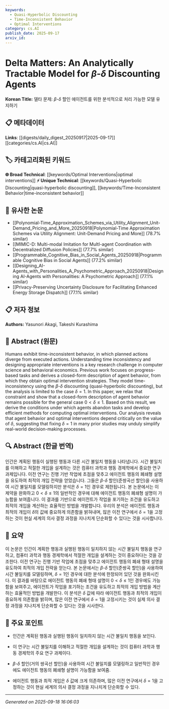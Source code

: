 ```yaml
---
keywords:
  - Quasi-Hyperbolic Discounting
  - Time-Inconsistent Behavior
  - Optimal Interventions
category: cs.AI
publish_date: 2025-09-17
arxiv_id:
---
```


<!-- KEYWORD_LINKING_METADATA:
{
  "processed_timestamp": "2025-09-22 22:56:39.621173",
  "vocabulary_version": "1.0",
  "selected_keywords": [
    "Quasi-Hyperbolic Discounting",
    "Time-Inconsistent Behavior",
    "Optimal Interventions"
  ],
  "rejected_keywords": [
    "Agent Behavior"
  ],
  "similarity_scores": {
    "Quasi-Hyperbolic Discounting": 0.82,
    "Time-Inconsistent Behavior": 0.78,
    "Optimal Interventions": 0.7
  },
  "extraction_method": "AI_prompt_based",
  "budget_applied": true
}
-->


# Delta Matters: An Analytically Tractable Model for $β$-$δ$ Discounting Agents

**Korean Title:** 델타 문제: $β$-$δ$ 할인 에이전트를 위한 분석적으로 처리 가능한 모델 유지하기

## 📋 메타데이터

**Links**: [[digests/daily_digest_20250917|2025-09-17]]     [[categories/cs.AI|cs.AI]]

## 🏷️ 카테고리화된 키워드
**🌐 Broad Technical**: [[keywords/Optimal Interventions|optimal interventions]]
**⚡ Unique Technical**: [[keywords/Quasi-Hyperbolic Discounting|quasi-hyperbolic discounting]], [[keywords/Time-Inconsistent Behavior|time-inconsistent behavior]]

## 🔗 유사한 논문
- [[Polynomial-Time_Approximation_Schemes_via_Utility_Alignment_Unit-Demand_Pricing_and_More_20250918|Polynomial-Time Approximation Schemes via Utility Alignment: Unit-Demand Pricing and More]] (78.7% similar)
- [[MIMIC-D: Multi-modal Imitation for MultI-agent Coordination with Decentralized Diffusion Policies]] (77.7% similar)
- [[Programmable_Cognitive_Bias_in_Social_Agents_20250918|Programmable Cognitive Bias in Social Agents]] (77.2% similar)
- [[Designing_AI-Agents_with_Personalities_A_Psychometric_Approach_20250918|Designing AI-Agents with Personalities: A Psychometric Approach]] (77.1% similar)
- [[Privacy-Preserving Uncertainty Disclosure for Facilitating Enhanced Energy Storage Dispatch]] (77.1% similar)

## 📋 저자 정보

**Authors:** Yasunori Akagi, Takeshi Kurashima

## 📄 Abstract (원문)

Humans exhibit time-inconsistent behavior, in which planned actions diverge
from executed actions. Understanding time inconsistency and designing
appropriate interventions is a key research challenge in computer science and
behavioral economics. Previous work focuses on progress-based tasks and derives
a closed-form description of agent behavior, from which they obtain optimal
intervention strategies. They model time-inconsistency using the
$\beta$-$\delta$ discounting (quasi-hyperbolic discounting), but the analysis
is limited to the case $\delta = 1$. In this paper, we relax that constraint
and show that a closed-form description of agent behavior remains possible for
the general case $0 < \delta \le 1$. Based on this result, we derive the
conditions under which agents abandon tasks and develop efficient methods for
computing optimal interventions. Our analysis reveals that agent behavior and
optimal interventions depend critically on the value of $\delta$, suggesting
that fixing $\delta = 1$ in many prior studies may unduly simplify real-world
decision-making processes.

## 🔍 Abstract (한글 번역)

인간은 계획된 행동이 실행된 행동과 다른 시간 불일치 행동을 나타냅니다. 시간 불일치를 이해하고 적절한 개입을 설계하는 것은 컴퓨터 과학과 행동 경제학에서 중요한 연구 과제입니다. 이전 연구는 진행 기반 작업에 초점을 맞추고 에이전트 행동의 폐쇄형 설명을 유도하여 최적의 개입 전략을 얻었습니다. 그들은 $\beta$-$\delta$ 할인(준쌍곡선 할인)을 사용하여 시간 불일치를 모델링하지만 분석은 $\delta = 1$인 경우로 제한됩니다. 본 논문에서는 이 제약을 완화하고 $0 < \delta \le 1$의 일반적인 경우에 대해 에이전트 행동의 폐쇄형 설명이 가능함을 보여줍니다. 이 결과를 기반으로 에이전트가 작업을 포기하는 조건을 유도하고 최적의 개입을 계산하는 효율적인 방법을 개발합니다. 우리의 분석은 에이전트 행동과 최적의 개입이 $\delta$의 값에 중요하게 의존함을 밝혀내며, 많은 이전 연구에서 $\delta = 1$을 고정하는 것이 현실 세계의 의사 결정 과정을 지나치게 단순화할 수 있다는 것을 시사합니다.

## 📝 요약

이 논문은 인간이 계획한 행동과 실행된 행동이 일치하지 않는 시간 불일치 행동을 연구하고, 컴퓨터 과학과 행동 경제학에서 적절한 개입을 설계하는 것이 중요하다는 것을 강조한다. 이전 연구는 진행 기반 작업에 초점을 맞추고 에이전트 행동의 폐쇄 형태 설명을 유도하여 최적의 개입 전략을 얻는다. 본 논문에서는 $\beta$-$\delta$ 할인(준쌍곡 할인)을 사용하여 시간 불일치를 모델링하며, $\delta = 1$인 경우에 대한 분석에 한정되어 있던 것을 완화시킨다. 이 결과를 바탕으로 에이전트 행동의 폐쇄 형태 설명이 $0 < \delta \le 1$인 경우에도 가능함을 보여주고, 에이전트가 작업을 포기하는 조건을 유도하고 최적의 개입 방법을 계산하는 효율적인 방법을 개발한다. 이 분석은 $\delta$ 값에 따라 에이전트 행동과 최적의 개입이 중요하게 의존함을 밝히며, 많은 이전 연구에서 $\delta = 1$을 고정시키는 것이 실제 의사 결정 과정을 지나치게 단순화할 수 있다는 것을 시사한다.

## 🎯 주요 포인트

- 인간은 계획된 행동과 실행된 행동이 일치하지 않는 시간 불일치 행동을 보인다.

- 이 연구는 시간 불일치를 이해하고 적절한 개입을 설계하는 것이 컴퓨터 과학과 행동 경제학의 주요 연구 과제이다.

- $\beta$-$\delta$ 할인(거의 쌍곡선 할인)을 사용하여 시간 불일치를 모델링하고 일반적인 경우에도 에이전트 행동의 폐쇄형 설명이 가능함을 보여줌.

- 에이전트 행동과 최적 개입은 $\delta$ 값에 크게 의존하며, 많은 이전 연구에서 $\delta = 1$을 고정하는 것이 현실 세계의 의사 결정 과정을 지나치게 단순화할 수 있다.

---

*Generated on 2025-09-18 16:06:03*